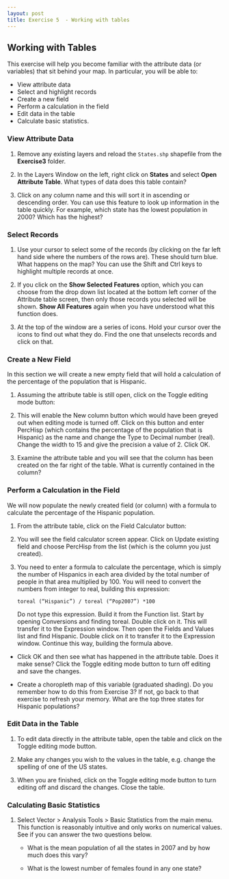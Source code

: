 ```yaml
---
layout: post
title: Exercise 5  - Working with tables
---
```


## Working with Tables
This exercise will help you become familiar with the attribute data (or variables) that sit behind your map. In particular, you will be able to:

- View attribute data
- Select and highlight records
- Create a new field
- Perform a calculation in the field
- Edit data in the table
- Calculate basic statistics.

### View Attribute Data
1. Remove any existing layers and reload the `States.shp` shapefile from the **Exercise3** folder.

2. In the Layers Window on the left, right click on **States** and select **Open Attribute Table**. What types of data does this table contain?

3. Click on any column name and this will sort it in ascending or descending order. You can use this feature to look up information in the table quickly. For example, which state has the lowest population in 2000? Which has the highest?

### Select Records
1. Use your cursor to select some of the records (by clicking on the far left hand side where the numbers of the rows are). These should turn blue. What happens on the map? You can use the Shift and Ctrl keys to highlight multiple records at once.

2. If you click on the **Show Selected Features** option, which you can choose from the drop down list located at the bottom left corner of the Attribute table screen, then only those records you selected will be shown. **Show All Features** again when you have understood what this function does.

3. At the top of the window are a series of icons. Hold your cursor over the icons to find out what they do. Find the one that unselects records and click on that.

### Create a New Field
In this section we will create a new empty field that will hold a calculation of the percentage of the population that is Hispanic.

1. Assuming the attribute table is still open, click on the Toggle editing mode button:

2. This will enable the New column button which would have been greyed out when editing mode is turned off. Click on this button and enter PercHisp (which contains the percentage of the population that is Hispanic) as the name and change the Type to Decimal number (real). Change the width to 15 and give the precision a value of 2. Click OK.

3. Examine the attribute table and you will see that the column has been created on the far right of the table. What is currently contained in the column?

### Perform a Calculation in the Field
We will now populate the newly created field (or column) with a formula to calculate the percentage of the Hispanic population.

1. From the attribute table, click on the Field Calculator button:

2. You will see the field calculator screen appear. Click on Update existing field and choose PercHisp from the list (which is the column you just created).

3. You need to enter a formula to calculate the percentage, which is simply the number of Hispanics in each area divided by the total number of people in that area multiplied by 100. You will need to convert the numbers from integer to real, building this expression:

    `toreal (“Hispanic”) / toreal (“Pop2007”) *100`

    Do not type this expression. Build it from the Function list. Start by opening Conversions and finding toreal. Double click on it. This will transfer it to the Expression window. Then open the Fields and Values list and find Hispanic. Double click on it to transfer it to the Expression window. Continue this way, building the formula above.

- Click OK and then see what has happened in the attribute table. Does it make sense? Click the Toggle editing mode button to turn off editing and save the changes.

- Create a choropleth map of this variable (graduated shading). Do you remember how to do this from Exercise 3? If not, go back to that exercise to refresh your memory. What are the top three states for Hispanic populations?

### Edit Data in the Table
1. To edit data directly in the attribute table, open the table and click on the Toggle editing mode button.

2. Make any changes you wish to the values in the table, e.g. change the spelling of one of the US states.

3. When you are finished, click on the Toggle editing mode button to turn editing off and discard the changes. Close the table.

### Calculating Basic Statistics
1. Select Vector > Analysis Tools > Basic Statistics from the main menu. This function is reasonably intuitive and only works on numerical values. See if you can answer the two questions below.

	- What is the mean population of all the states in 2007 and by how much does this vary?

	- What is the lowest number of females found in any one state?
